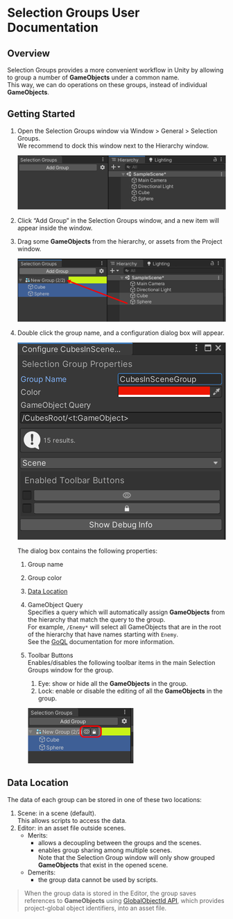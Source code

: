 # Selection Groups User Documentation


## Overview

Selection Groups provides a more convenient workflow in Unity by 
allowing to group a number of **GameObjects** under a common name.  
This way, we can do operations on these groups, 
instead of individual **GameObjects**.

## Getting Started

1. Open the Selection Groups window via Window > General > Selection Groups.  
   We recommend to dock this window next to the Hierarchy window.   

   ![](images/SelectionGroupsWindow.png)

1. Click “Add Group” in the Selection Groups window, and a new item will appear inside the window.   
1. Drag some **GameObjects** from the hierarchy, or assets from the Project window. 
   
   ![](images/SelectionGroupMembers.png)

1. Double click the group name, and a configuration dialog box will appear.

   ![](images/SelectionGroupConfiguration.png)

   The dialog box contains the following properties:
   1. Group name 
   1. Group color
   1. [Data Location](#data-location)
   1. GameObject Query  
      Specifies a query which will automatically assign **GameObjects** from the hierarchy
      that match the query to the group.  
      For example, `/Enemy*` will select all GameObjects that are in the root of the hierarchy 
      that have names starting with `Enemy`.  
      See the [GoQL](goql.md) documentation for more information.     
   1. Toolbar Buttons  
      Enables/disables the following toolbar items in the main Selection Groups window for the group.   
      1. Eye: show or hide all the **GameObjects** in the group. 
      1. Lock: enable or disable the editing of all the **GameObjects** in the group.  

      ![](images/SelectionGroupTools.png)

## Data Location

The data of each group can be stored in one of these two locations:
1. Scene: in a scene (default).  
   This allows scripts to access the data.
2. Editor: in an asset file outside scenes.  
   * Merits: 
     - allows a decoupling between the groups and the scenes.
     - enables group sharing among multiple scenes.  
       Note that the Selection Group window will only show grouped **GameObjects** 
       that exist in the opened scene.
   * Demerits:
     - the group data cannot be used by scripts.

> When the group data is stored in the Editor, the group saves references to **GameObjects** using 
> [GlobalObjectId API](https://docs.unity3d.com/ScriptReference/GlobalObjectId.html),
> which provides project-global object identifiers, into an asset file.

